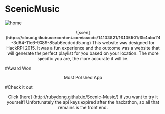 # ScenicMusic
![home](https://cloud.githubusercontent.com/assets/14133821/23534389/9b7fb62a-ff85-11e6-9500-d8e34feef082.png)
<p align="center">![scen](https://cloud.githubusercontent.com/assets/14133821/16435501/6b4aba74-3d64-11e6-9389-85ab6ecdcdd5.png)
This website was designed for HackRPI 2015. It was a fun experience and the outcome was a website that will generate the perfect playlist for you based on your location. The more specific you are, the more accurate it will be.

#Award Won
<p align="center">Most Polished App

#Check it out
<p align="center">Click [here] (http://rubydong.github.io/Scenic-Music/) if you want to try it yourself! Unfortunately the api keys expired after the hackathon, so all that remains is the front end. 
